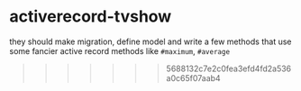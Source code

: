 
# activerecord-tvshow

they should make migration, define model and write a few methods that use some fancier active record methods like `#maximum`, `#average`
>>>>>>> 5688132c7e2c0fea3efd4fd2a536a0c65f07aab4
